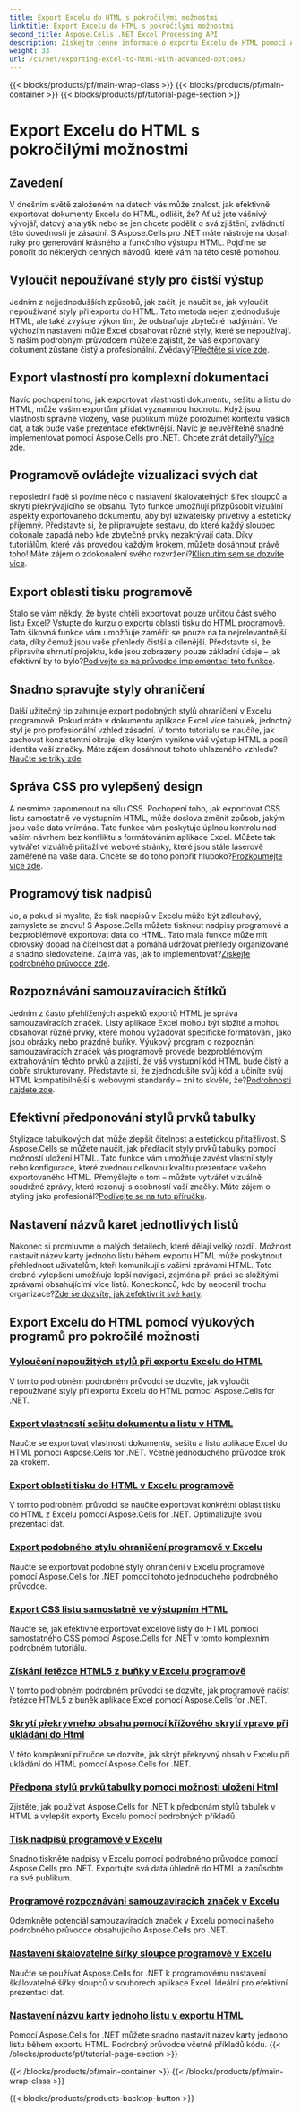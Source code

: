 ```yaml
---
title: Export Excelu do HTML s pokročilými možnostmi
linktitle: Export Excelu do HTML s pokročilými možnostmi
second_title: Aspose.Cells .NET Excel Processing API
description: Získejte cenné informace o exportu Excelu do HTML pomocí Aspose.Cells pro .NET prostřednictvím podrobných výukových programů o různých pokročilých možnostech, které vylepší vaše exporty dokumentů.
weight: 33
url: /cs/net/exporting-excel-to-html-with-advanced-options/
---
```


{{< blocks/products/pf/main-wrap-class >}}
{{< blocks/products/pf/main-container >}}
{{< blocks/products/pf/tutorial-page-section >}}

# Export Excelu do HTML s pokročilými možnostmi

## Zavedení

V dnešním světě založeném na datech vás může znalost, jak efektivně exportovat dokumenty Excelu do HTML, odlišit, že? Ať už jste vášnivý vývojář, datový analytik nebo se jen chcete podělit o svá zjištění, zvládnutí této dovednosti je zásadní. S Aspose.Cells pro .NET máte nástroje na dosah ruky pro generování krásného a funkčního výstupu HTML. Pojďme se ponořit do některých cenných návodů, které vám na této cestě pomohou.

## Vyloučit nepoužívané styly pro čistší výstup

Jedním z nejjednodušších způsobů, jak začít, je naučit se, jak vyloučit nepoužívané styly při exportu do HTML. Tato metoda nejen zjednodušuje HTML, ale také zvyšuje výkon tím, že odstraňuje zbytečné nadýmání. Ve výchozím nastavení může Excel obsahovat různé styly, které se nepoužívají. S naším podrobným průvodcem můžete zajistit, že váš exportovaný dokument zůstane čistý a profesionální. Zvědavý?[Přečtěte si více zde](./excluding-unused-styles/).

## Export vlastností pro komplexní dokumentaci

 Navíc pochopení toho, jak exportovat vlastnosti dokumentu, sešitu a listu do HTML, může vašim exportům přidat významnou hodnotu. Když jsou vlastnosti správně vloženy, vaše publikum může porozumět kontextu vašich dat, a tak bude vaše prezentace efektivnější. Navíc je neuvěřitelně snadné implementovat pomocí Aspose.Cells pro .NET. Chcete znát detaily?[Více zde](./exporting-document-workbook-and-worksheet-properties/).

## Programově ovládejte vizualizaci svých dat

 neposlední řadě si povíme něco o nastavení škálovatelných šířek sloupců a skrytí překrývajícího se obsahu. Tyto funkce umožňují přizpůsobit vizuální aspekty exportovaného dokumentu, aby byl uživatelsky přívětivý a esteticky příjemný. Představte si, že připravujete sestavu, do které každý sloupec dokonale zapadá nebo kde zbytečné prvky nezakrývají data. Díky tutoriálům, které vás provedou každým krokem, můžete dosáhnout právě toho! Máte zájem o zdokonalení svého rozvržení?[Kliknutím sem se dozvíte více](./setting-scalable-column-width/).

## Export oblasti tisku programově

 Stalo se vám někdy, že byste chtěli exportovat pouze určitou část svého listu Excel? Vstupte do kurzu o exportu oblasti tisku do HTML programově. Tato šikovná funkce vám umožňuje zaměřit se pouze na ta nejrelevantnější data, díky čemuž jsou vaše přehledy čistší a cílenější. Představte si, že připravíte shrnutí projektu, kde jsou zobrazeny pouze základní údaje – jak efektivní by to bylo?[Podívejte se na průvodce implementací této funkce](./exporting-print-area/).

## Snadno spravujte styly ohraničení

 Další užitečný tip zahrnuje export podobných stylů ohraničení v Excelu programově. Pokud máte v dokumentu aplikace Excel více tabulek, jednotný styl je pro profesionální vzhled zásadní. V tomto tutoriálu se naučíte, jak zachovat konzistentní okraje, díky kterým vynikne váš výstup HTML a posílí identita vaší značky. Máte zájem dosáhnout tohoto uhlazeného vzhledu?[Naučte se triky zde](./exporting-similar-border-style/).

## Správa CSS pro vylepšený design

 A nesmíme zapomenout na sílu CSS. Pochopení toho, jak exportovat CSS listu samostatně ve výstupním HTML, může doslova změnit způsob, jakým jsou vaše data vnímána. Tato funkce vám poskytuje úplnou kontrolu nad vaším návrhem bez konfliktu s formátováním aplikace Excel. Můžete tak vytvářet vizuálně přitažlivé webové stránky, které jsou stále laserově zaměřené na vaše data. Chcete se do toho ponořit hluboko?[Prozkoumejte více zde](./exporting-worksheet-css-separately/).

## Programový tisk nadpisů

Jo, a pokud si myslíte, že tisk nadpisů v Excelu může být zdlouhavý, zamyslete se znovu! S Aspose.Cells můžete tisknout nadpisy programově a bezproblémově exportovat data do HTML. Tato malá funkce může mít obrovský dopad na čitelnost dat a pomáhá udržovat přehledy organizované a snadno sledovatelné. Zajímá vás, jak to implementovat?[Získejte podrobného průvodce zde](./printing-headings/).

## Rozpoznávání samouzavíracích štítků

 Jedním z často přehlížených aspektů exportů HTML je správa samouzavíracích značek. Listy aplikace Excel mohou být složité a mohou obsahovat různé prvky, které mohou vyžadovat specifické formátování, jako jsou obrázky nebo prázdné buňky. Výukový program o rozpoznání samouzavíracích značek vás programově provede bezproblémovým extrahováním těchto prvků a zajistí, že váš výstupní kód HTML bude čistý a dobře strukturovaný. Představte si, že zjednodušíte svůj kód a učiníte svůj HTML kompatibilnější s webovými standardy – zní to skvěle, že?[Podrobnosti najdete zde](./recognizing-self-closing-tags/).

## Efektivní předponování stylů prvků tabulky

Stylizace tabulkových dat může zlepšit čitelnost a estetickou přitažlivost. S Aspose.Cells se můžete naučit, jak předřadit styly prvků tabulky pomocí možností uložení HTML. Tato funkce vám umožňuje zavést vlastní styly nebo konfigurace, které zvednou celkovou kvalitu prezentace vašeho exportovaného HTML. Přemýšlejte o tom – můžete vytvářet vizuálně soudržné zprávy, které rezonují s osobností vaší značky. Máte zájem o styling jako profesionál?[Podívejte se na tuto příručku](./prefixing-table-elements-styles/).

## Nastavení názvů karet jednotlivých listů

 Nakonec si promluvme o malých detailech, které dělají velký rozdíl. Možnost nastavit název karty jednoho listu během exportu HTML může poskytnout přehlednost uživatelům, kteří komunikují s vašimi zprávami HTML. Toto drobné vylepšení umožňuje lepší navigaci, zejména při práci se složitými zprávami obsahujícími více listů. Koneckonců, kdo by neocenil trochu organizace?[Zde se dozvíte, jak zefektivnit své karty](./setting-single-sheet-tab-name/).


## Export Excelu do HTML pomocí výukových programů pro pokročilé možnosti
### [Vyloučení nepoužitých stylů při exportu Excelu do HTML](./excluding-unused-styles/)
V tomto podrobném podrobném průvodci se dozvíte, jak vyloučit nepoužívané styly při exportu Excelu do HTML pomocí Aspose.Cells for .NET.
### [Export vlastností sešitu dokumentu a listu v HTML](./exporting-document-workbook-and-worksheet-properties/)
Naučte se exportovat vlastnosti dokumentu, sešitu a listu aplikace Excel do HTML pomocí Aspose.Cells for .NET. Včetně jednoduchého průvodce krok za krokem.
### [Export oblasti tisku do HTML v Excelu programově](./exporting-print-area/)
V tomto podrobném průvodci se naučíte exportovat konkrétní oblast tisku do HTML z Excelu pomocí Aspose.Cells for .NET. Optimalizujte svou prezentaci dat.
### [Export podobného stylu ohraničení programově v Excelu](./exporting-similar-border-style/)
Naučte se exportovat podobné styly ohraničení v Excelu programově pomocí Aspose.Cells for .NET pomocí tohoto jednoduchého podrobného průvodce.
### [Export CSS listu samostatně ve výstupním HTML](./exporting-worksheet-css-separately/)
Naučte se, jak efektivně exportovat excelové listy do HTML pomocí samostatného CSS pomocí Aspose.Cells for .NET v tomto komplexním podrobném tutoriálu.
### [Získání řetězce HTML5 z buňky v Excelu programově](./getting-html5-string-from-cell/)
V tomto podrobném podrobném průvodci se dozvíte, jak programově načíst řetězce HTML5 z buněk aplikace Excel pomocí Aspose.Cells for .NET.
### [Skrytí překryvného obsahu pomocí křížového skrytí vpravo při ukládání do Html](./hiding-overlaid-content-with-cross-hide-right/)
V této komplexní příručce se dozvíte, jak skrýt překryvný obsah v Excelu při ukládání do HTML pomocí Aspose.Cells for .NET.
### [Předpona stylů prvků tabulky pomocí možností uložení Html](./prefixing-table-elements-styles/)
Zjistěte, jak používat Aspose.Cells for .NET k předponám stylů tabulek v HTML a vylepšit exporty Excelu pomocí podrobných příkladů.
### [Tisk nadpisů programově v Excelu](./printing-headings/)
Snadno tiskněte nadpisy v Excelu pomocí podrobného průvodce pomocí Aspose.Cells pro .NET. Exportujte svá data úhledně do HTML a zapůsobte na své publikum.
### [Programové rozpoznávání samouzavíracích značek v Excelu](./recognizing-self-closing-tags/)
Odemkněte potenciál samouzavíracích značek v Excelu pomocí našeho podrobného průvodce obsahujícího Aspose.Cells pro .NET.
### [Nastavení škálovatelné šířky sloupce programově v Excelu](./setting-scalable-column-width/)
Naučte se používat Aspose.Cells for .NET k programovému nastavení škálovatelné šířky sloupců v souborech aplikace Excel. Ideální pro efektivní prezentaci dat.
### [Nastavení názvu karty jednoho listu v exportu HTML](./setting-single-sheet-tab-name/)
Pomocí Aspose.Cells for .NET můžete snadno nastavit název karty jednoho listu během exportu HTML. Podrobný průvodce včetně příkladů kódu.
{{< /blocks/products/pf/tutorial-page-section >}}

{{< /blocks/products/pf/main-container >}}
{{< /blocks/products/pf/main-wrap-class >}}

{{< blocks/products/products-backtop-button >}}
